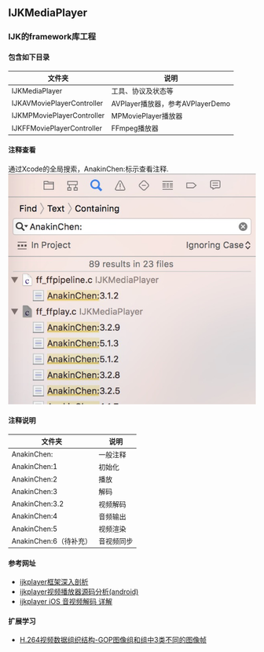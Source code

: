 ## IJKMediaPlayer
### IJK的framework库工程  

#### 包含如下目录
    
| 文件夹 | 说明 |
| -------- | -------- |
| IJKMediaPlayer   | 工具、协议及状态等   |
| IJKAVMoviePlayerController   | AVPlayer播放器，参考AVPlayerDemo   |
| IJKMPMoviePlayerController   | MPMoviePlayer播放器   |
| IJKFFMoviePlayerController   | FFmpeg播放器   |


#### 注释查看

通过Xcode的全局搜索，AnakinChen:标示查看注释.   
![](https://github.com/chenqihui/ijkplayer/blob/master/READ_IJKPLAYER_iOS_IMAGES/search.png)


#### 注释说明

| 文件夹 | 说明 |
| -------- | -------- |
| AnakinChen:   | 一般注释   |
| AnakinChen:1   | 初始化   |
| AnakinChen:2   | 播放   |
| AnakinChen:3   | 解码   |
| AnakinChen:3.2   | 视频解码   |
| AnakinChen:4   | 音频输出   |
| AnakinChen:5   | 视频渲染   |
| AnakinChen:6（待补充）   | 音视频同步   |


#### 参考网址

* [ijkplayer框架深入剖析](http://blog.csdn.net/xipiaoyouzi/article/details/74280170)  
* [ijkplayer视频播放器源码分析(android)](http://www.jianshu.com/p/7d9b86919682)
* [ijkplayer iOS 音视频解码 详解](http://blog.csdn.net/jeffasd/article/details/72820684)


#### 扩展学习
* [H.264视频数据组织结构-GOP图像组和组中3类不同的图像帧](http://blog.csdn.net/xipiaoyouzi/article/details/76026095)
